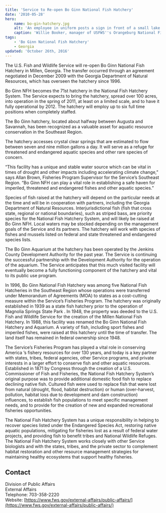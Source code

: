 ```yaml
---
title: 'Service to Re-open Bo Ginn National Fish Hatchery'
date: '2010-05-28'
hero:
    name: bo-gin-hatchery.jpg
    alt: 'An employee in uniform posts a sign in front of a small lake.'
    caption: 'Willie Booker, manager of USFWS''s Orangeburg National Fish Hatchery, posts boundary signs at Bo Ginn National Fish Hatchery near Millen, Georgia. Photo by USFWS.'
tags:
    - 'Bo Ginn National Fish Hatchery'
    - Georgia
updated: 'October 26th, 2016'
---
```


The U.S. Fish and Wildlife Service will re-open Bo Ginn National Fish Hatchery in Millen, Georgia. The transfer occurred through an agreement negotiated in December 2009 with the Georgia Department of Natural Resources, which has overseen the hatchery since 1996.

Bo Ginn NFH becomes the 71st hatchery in the National Fish Hatchery System. The Service expects to bring the hatchery, spread over 100 acres, into operation in the spring of 2011, at least on a limited scale, and to have it fully operational by 2012. The hatchery will employ up to six full time positions when completely staffed.

The Bo Ginn hatchery, located about halfway between Augusta and Savannah, has been recognized as a valuable asset for aquatic resource conservation in the Southeast Region.

The hatchery accesses crystal clear springs that are estimated to flow between seven and nine million gallons a day. It will serve as a refuge for threatened and endangered aquatic species and other rare species of concern.

“This facility has a unique and stable water source which can be vital in times of drought and other impacts including accelerating climate change,” says Allan Brown, Fisheries Program Supervisor for the Service’s Southeast Region. “Bo Ginn NFH can play a vital role in establishing a safe haven for imperiled, threatened and endangered fishes and other aquatic species.”

Species of fish raised at the hatchery will depend on the particular needs at the time and will be in cooperation with partners, including the Georgia Department of Natural Resources. Interjurisdictional fish (fish that cross state, regional or national boundaries), such as striped bass, are priority species for the National Fish Hatchery System, and will likely be raised at Bo Ginn NFH. Local waters may be stocked depending on the management goals of the Service and its partners. The hatchery will work with species of fishes and mussels listed on federal and state threatened and endangered species lists.

The Bo Ginn Aquarium at the hatchery has been operated by the Jenkins County Development Authority for the past year. The Service is continuing the successful partnership with the Development Authority for the operation of the aquarium. The Service anticipates that this much visited facility will eventually become a fully functioning component of the hatchery and vital to its public use program.

In 1996, Bo Ginn National Fish Hatchery was among five National Fish Hatcheries in the Southeast Region whose operations were transferred under Memorandum of Agreements (MOA) to states as a cost-cutting measure within the Service’s Fisheries Program. The hatchery was originally established in 1939 as a state fish hatchery prior to the operation of Magnolia Springs State Park . In 1948, the property was deeded to the U.S. Fish and Wildlife Service for the creation of the Millen National Fish Hatchery. In 1988, this facility was renamed the Bo Ginn National Fish Hatchery and Aquarium. A variety of fish, including sport fishes and imperiled fishes, were raised at this hatchery until the time of transfer. The land itself has remained in federal ownership since 1948.

The Service’s Fisheries Program has played a vital role in conserving America ’s fishery resources for over 130 years, and today is a key partner with states, tribes, federal agencies, other Service programs, and private interests in a larger effort to conserve fish and other aquatic resources. Established in 1871 by Congress through the creation of a U.S. Commissioner of Fish and Fisheries, the National Fish Hatchery System’s original purpose was to provide additional domestic food fish to replace declining native fish. Cultured fish were used to replace fish that were lost from natural (drought, flood, habitat destruction) or human (over-harvest, pollution, habitat loss due to development and dam construction) influences, to establish fish populations to meet specific management needs, and to provide for the creation of new and expanded recreational fisheries opportunities.

The National Fish Hatchery System has a unique responsibility in helping to recover species listed under the Endangered Species Act, restoring native aquatic populations, mitigating for fisheries lost as a result of federal water projects, and providing fish to benefit tribes and National Wildlife Refuges. The National Fish Hatchery System works closely with other Service biologists and with the states, tribes, and the private sector to complement habitat restoration and other resource management strategies for maintaining healthy ecosystems that support healthy fisheries.

## Contact

Division of Public Affairs  
External Affairs  
Telephone: 703-358-2220  
Website: [https://www.fws.gov/external-affairs/public-affairs/](https://www.fws.gov/external-affairs/public-affairs/)
